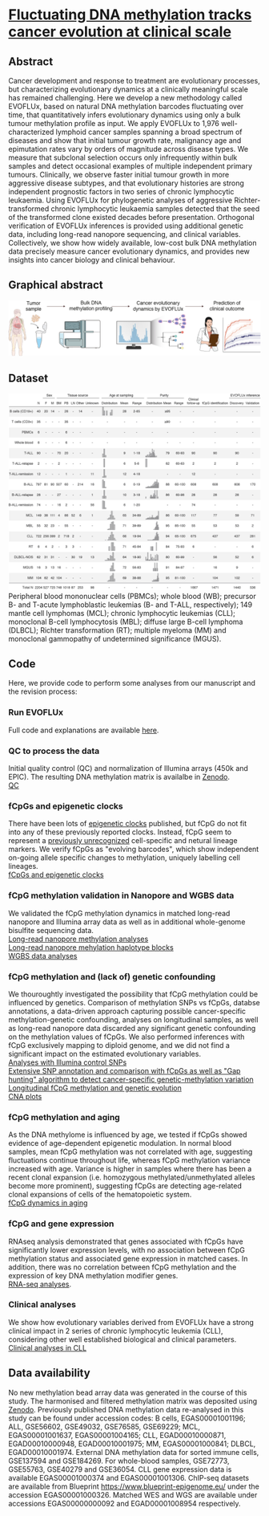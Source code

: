 # [Fluctuating DNA methylation tracks cancer evolution at clinical scale](https://www.nature.com/articles/s41586-025-09374-4)

## Abstract
Cancer development and response to treatment are evolutionary processes, but characterizing evolutionary dynamics at a clinically meaningful scale has remained challenging. Here we develop a new methodology called EVOFLUx, based on natural DNA methylation barcodes fluctuating over time, that quantitatively infers evolutionary dynamics using only a bulk tumour methylation profile as input. We apply EVOFLUx to 1,976 well-characterized lymphoid cancer samples spanning a broad spectrum of diseases and show that initial tumour growth rate, malignancy age and epimutation rates vary by orders of magnitude across disease types. We measure that subclonal selection occurs only infrequently within bulk samples and detect occasional examples of multiple independent primary tumours. Clinically, we observe faster initial tumour growth in more aggressive disease subtypes, and that evolutionary histories are strong independent prognostic factors in two series of chronic lymphocytic leukaemia. Using EVOFLUx for phylogenetic analyses of aggressive Richter-transformed chronic lymphocytic leukaemia samples detected that the seed of the transformed clone existed decades before presentation. Orthogonal verification of EVOFLUx inferences is provided using additional genetic data, including long-read nanopore sequencing, and clinical variables. Collectively, we show how widely available, low-cost bulk DNA methylation data precisely measure cancer evolutionary dynamics, and provides new insights into cancer biology and clinical behaviour.<br>

## Graphical abstract
![](images/scheme.png)

## Dataset
![](images/Table.png)<br>
Peripheral blood mononuclear cells (PBMCs); whole blood (WB); precursor B- and T-acute lymphoblastic leukemias (B- and T-ALL, respectively); 149 mantle cell lymphomas (MCL); chronic lymphocytic leukemias (CLL); monoclonal B-cell lymphocytosis (MBL); diffuse large B-cell lymphoma (DLBCL); Richter transformation (RT); multiple myeloma (MM) and monoclonal gammopathy of undetermined significance (MGUS).

## Code
Here, we provide code to perform some analyses from our manuscript and the revision process:

### Run EVOFLUx
Full code and explanations are available [here](https://github.com/CalumGabbutt/evoflux).

### QC to process the data
Initial quality control (QC) and normalization of Illumina arrays (450k and EPIC). The resulting DNA methylation matrix is availalbe in [Zenodo](https://doi.org/10.5281/zenodo.15479736).<br>
[QC](https://duran-ferrerm.github.io/evoflux/QC_DNAme_arrays.v.4.1.html)

### fCpGs and epigenetic clocks
There have been lots of [epigenetic clocks](https://www.nature.com/articles/s41576-024-00807-w) published, but fCpG do not fit into any of these previously reported clocks. Instead, fCpG seem to represent a [previously unrecognized](https://www.nature.com/articles/s41587-021-01109-w) cell-specific and netural lineage markers. We verify fCpGs as "evolving barcodes", which show independent on-going allele specific changes to methylation, uniquely labelling cell lineages.<br>
[fCpGs and epigenetic clocks](https://duran-ferrerm.github.io/evoflux/fCpGs_epiclocks.html)

### fCpG methylation validation in Nanopore and WGBS data
We validated the fCpG methylation dynamics in matched long-read nanopore and Illumina array data as well as in additional whole-genome bisulfite sequencing data.<br>
[Long-read nanopore methylation analyses](https://duran-ferrerm.github.io/evoflux/Nanopore.html)<br>
[Long-read nanopore mehylation haplotype blocks](https://duran-ferrerm.github.io/evoflux/Nanopore_haplotypes.html)<br>
[WGBS data analyses](https://duran-ferrerm.github.io/evoflux/WGBS.html)

### fCpG methylation and (lack of) genetic confounding
We thouroughtly investigated the possibility that fCpG methylation could be influenced by genetics. Comparison of methylation SNPs vs fCpGs, databse annotations, a data-driven approach capturing possible cancer-specific methylation-genetic confounding, analyses on longitudinal samples, as well as long-read nanopore data discarded any significant genetic confounding on the methylation values of fCpGs. We also performed inferences with fCpG exclusively mapping to diploid genome, and we did not find a significant impact on the estimated evolutionary variables.<br>
[Analyses with Illumina control SNPs](https://duran-ferrerm.github.io/evoflux/Control_SNPs.html)<br>
[Extensive SNP annotation and comparison with fCpGs as well as "Gap hunting" algorithm to detect cancer-specific genetic-methylation variation](https://duran-ferrerm.github.io/evoflux/SNPs_vs_fCpGs.html)<br>
[Longitudinal fCpG methylation and genetic evolution](https://duran-ferrerm.github.io/evoflux/Data_source_Fig.4AB.html)<br>
[CNA plots](https://duran-ferrerm.github.io/evoflux/CNAs_plots.html)

### fCpG methylation and aging
As the DNA methylome is influenced by age, we tested if fCpGs showed evidence of age-dependent epigenetic modulation. In normal blood samples, mean fCpG methylation was not correlated with age, suggesting fluctuations continue throughout life, whereas fCpG methylation variance increased with age. Variance is higher in samples where there has been a recent clonal expansion (i.e. homozygous methylated/unmethylated alleles become more prominent), suggesting fCpGs are detecting age-related clonal expansions of cells of the hematopoietic system.<br>
[fCpG dynamics in aging](https://duran-ferrerm.github.io/evoflux/fCpGs_Aging.html)

### fCpG and gene expression
RNAseq analysis demonstrated that genes associated with fCpGs have significantly lower expression levels, with no association between fCpG methylation status and associated gene expression in matched cases. In addition, there was no correlation between fCpG methylation and the expression of key DNA methylation modifier genes.<br>
[RNA-seq analyses](https://duran-ferrerm.github.io/evoflux/Data_source_Fig.1G.html).

### Clinical analyses
We show how evolutionary variables derived from EVOFLUx have a strong clinical impact in 2 series of chronic lymphocytic leukemia (CLL), considering other well established biological and clinical parameters.<br>
[Clinical analyses in CLL](https://duran-ferrerm.github.io/evoflux/Data_source_Fig.5.html)

## Data availability
No new methylation bead array data was generated in the course of this study. The harmonised and filtered methylation matrix was deposited using [Zenodo](https://doi.org/10.5281/zenodo.15479736).
Previously published DNA methylation data re-analysed in this study can be found under accession codes: 
B cells, EGAS00001001196; ALL, GSE56602, GSE49032, GSE76585, GSE69229; MCL, EGAS00001001637, EGAS00001004165; CLL, EGAD00010000871, EGAD00010000948, EGAD00010001975; MM, EGAS00001000841; DLBCL, EGAD00010001974. External DNA methylation data for sorted immune cells, GSE137594 and GSE184269. For whole-blood samples, GSE72773, GSE55763, GSE40279 and GSE36054.
CLL gene expression data is available EGAS00001000374 and EGAS00001001306. 
ChIP-seq datasets are available from Blueprint https://www.blueprint-epigenome.eu/ under the accession EGAS00001000326. 
Matched WES and WGS are available under accessions EGAS00000000092 and EGAD00001008954 respectively.
